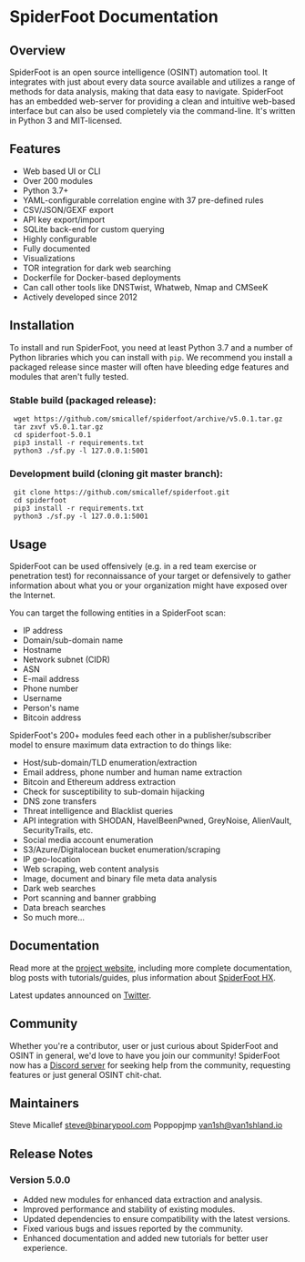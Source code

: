 # SpiderFoot Documentation

## Overview

SpiderFoot is an open source intelligence (OSINT) automation tool. It integrates with just about every data source available and utilizes a range of methods for data analysis, making that data easy to navigate. SpiderFoot has an embedded web-server for providing a clean and intuitive web-based interface but can also be used completely via the command-line. It's written in Python 3 and MIT-licensed.

## Features

- Web based UI or CLI
- Over 200 modules
- Python 3.7+
- YAML-configurable correlation engine with 37 pre-defined rules
- CSV/JSON/GEXF export
- API key export/import
- SQLite back-end for custom querying
- Highly configurable
- Fully documented
- Visualizations
- TOR integration for dark web searching
- Dockerfile for Docker-based deployments
- Can call other tools like DNSTwist, Whatweb, Nmap and CMSeeK
- Actively developed since 2012

## Installation

To install and run SpiderFoot, you need at least Python 3.7 and a number of Python libraries which you can install with `pip`. We recommend you install a packaged release since master will often have bleeding edge features and modules that aren't fully tested.

### Stable build (packaged release):

```
 wget https://github.com/smicallef/spiderfoot/archive/v5.0.1.tar.gz
 tar zxvf v5.0.1.tar.gz
 cd spiderfoot-5.0.1
 pip3 install -r requirements.txt
 python3 ./sf.py -l 127.0.0.1:5001
```

### Development build (cloning git master branch):

```
 git clone https://github.com/smicallef/spiderfoot.git
 cd spiderfoot
 pip3 install -r requirements.txt
 python3 ./sf.py -l 127.0.0.1:5001
```

## Usage

SpiderFoot can be used offensively (e.g. in a red team exercise or penetration test) for reconnaissance of your target or defensively to gather information about what you or your organization might have exposed over the Internet.

You can target the following entities in a SpiderFoot scan:

- IP address
- Domain/sub-domain name
- Hostname
- Network subnet (CIDR)
- ASN
- E-mail address
- Phone number
- Username
- Person's name
- Bitcoin address

SpiderFoot's 200+ modules feed each other in a publisher/subscriber model to ensure maximum data extraction to do things like:

- Host/sub-domain/TLD enumeration/extraction
- Email address, phone number and human name extraction
- Bitcoin and Ethereum address extraction
- Check for susceptibility to sub-domain hijacking
- DNS zone transfers
- Threat intelligence and Blacklist queries
- API integration with SHODAN, HaveIBeenPwned, GreyNoise, AlienVault, SecurityTrails, etc.
- Social media account enumeration
- S3/Azure/Digitalocean bucket enumeration/scraping
- IP geo-location
- Web scraping, web content analysis
- Image, document and binary file meta data analysis
- Dark web searches
- Port scanning and banner grabbing
- Data breach searches
- So much more...

## Documentation

Read more at the [project website](https://www.spiderfoot.net/r.php?u=aHR0cHM6Ly93d3cuc3BpZGVyZm9vdC5uZXQv&s=os_gh), including more complete documentation, blog posts with tutorials/guides, plus information about [SpiderFoot HX](https://www.spiderfoot.net/r.php?u=aHR0cHM6Ly93d3cuc3BpZGVyZm9vdC5uZXQvaHgvCg==&s=os_gh).

Latest updates announced on [Twitter](https://twitter.com/spiderfoot).

## Community

Whether you're a contributor, user or just curious about SpiderFoot and OSINT in general, we'd love to have you join our community! SpiderFoot now has a [Discord server](https://discord.gg/vyvztrG) for seeking help from the community, requesting features or just general OSINT chit-chat.

## Maintainers

Steve Micallef <steve@binarypool.com>
Poppopjmp <van1sh@van1shland.io>

## Release Notes

### Version 5.0.0

- Added new modules for enhanced data extraction and analysis.
- Improved performance and stability of existing modules.
- Updated dependencies to ensure compatibility with the latest versions.
- Fixed various bugs and issues reported by the community.
- Enhanced documentation and added new tutorials for better user experience.
